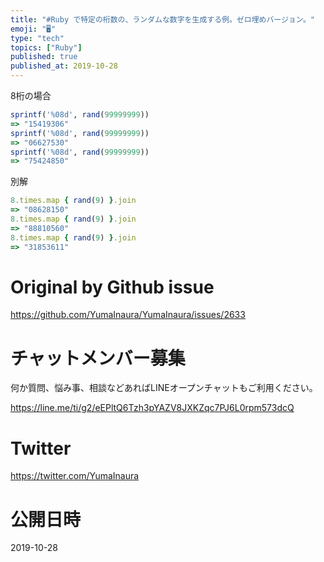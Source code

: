 ```yaml
---
title: "#Ruby で特定の桁数の、ランダムな数字を生成する例。ゼロ埋めバージョン。"
emoji: "🖥"
type: "tech"
topics: ["Ruby"]
published: true
published_at: 2019-10-28
---
```


8桁の場合

```rb
sprintf('%08d', rand(99999999))
=> "15419306"
sprintf('%08d', rand(99999999))
=> "06627530"
sprintf('%08d', rand(99999999))
=> "75424850"
```

別解

```rb
8.times.map { rand(9) }.join
=> "08628150"
8.times.map { rand(9) }.join
=> "88810560"
8.times.map { rand(9) }.join
=> "31853611"

```

# Original by Github issue

https://github.com/YumaInaura/YumaInaura/issues/2633








<!-- Update From Qiita API -->

# チャットメンバー募集


何か質問、悩み事、相談などあればLINEオープンチャットもご利用ください。

https://line.me/ti/g2/eEPltQ6Tzh3pYAZV8JXKZqc7PJ6L0rpm573dcQ





# Twitter


https://twitter.com/YumaInaura


<!-- Update From Qiita API -->



# 公開日時

2019-10-28
